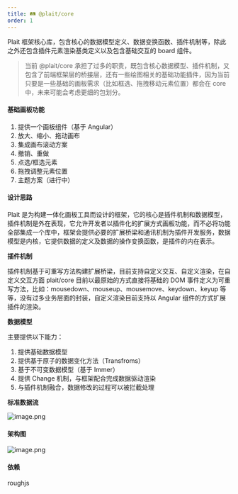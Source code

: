 ```yaml
---
title: 🛤️ @plait/core
order: 1
---
```



Plait 框架核心库，包含核心的数据模型定义、数据变换函数、插件机制等，除此之外还包含插件元素渲染基类定义以及包含基础交互的 board 组件。



> 当前 @plait/core 承担了过多的职责，既包含核心数据模型、插件机制，又包含了前端框架层的桥接层，还有一些绘图相关的基础功能插件，因为当前只要是一些基础的画板需求（比如框选、拖拽移动元素位置）都会在 core 中，未来可能会考虑更细的包划分。



####   **基础画板功能**

1. 提供一个画板组件（基于 Angular）
1. 放大、缩小、拖动画布
1. 集成画布滚动方案
1. 撤销、重做
1. 点选/框选元素
1. 拖拽调整元素位置
1. 主题方案（进行中）




#### **设计思路**

Plait 是为构建一体化画板工具而设计的框架，它的核心是插件机制和数据模型，插件机制是外在表现，它允许开发者以插件化的扩展方式画板功能，而不必将功能全部集成一个库中，框架会提供必要的扩展桥梁和通讯机制为插件开发服务，数据模型是内核，它提供数据的定义及数据的操作变换函数，是插件的内在表示。



**插件机制**

插件机制基于可重写方法构建扩展桥梁，目前支持自定义交互、自定义渲染，在自定义交互方面 plait/core 目前以最原始的方式直接将基础的 DOM 事件定义为可重写方法，比如：mousedown、mouseup、mousemove、keydown、keyup 等等，没有过多业务层面的封装，自定义渲染目前支持以 Angular 组件的方式扩展插件的渲染。



**数据模型**

主要提供以下能力：

1. 提供基础数据模型
1. 提供基于原子的数据变化方法（Transfroms）
1. 基于不可变数据模型（基于 Immer）
1. 提供 Change 机制，与框架配合完成数据驱动渲染
1. 与插件机制融合，数据修改的过程可以被拦截处理




**标准数据流**

![image.png](https://atlas-rc.pingcode.com/files/public/64772907e468e3b3652fa3ff/origin-url)



#### **架构图**

![image.png](https://atlas-rc.pingcode.com/files/public/647726b0e468e3b3652fa3fe/origin-url)



#### 依赖

roughjs

